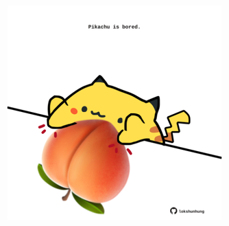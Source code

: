 <!-- built at 10/07/2023, 11:01:00 UTC -->
<p align="center">
  <img width="500" height="500" src="./ReadmeImage.svg">
</p>
